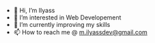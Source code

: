 - 👋 Hi, I’m Ilyass
- 👀 I’m interested in Web Developement
- 🌱 I’m currently improving my skills
- 📫 How to reach me @ m.ilyassdev@gmail.com

<!---
milyass/milyass is a ✨ special ✨ repository because its `README.md` (this file) appears on your GitHub profile.
You can click the Preview link to take a look at your changes.
--->
